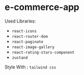 # e-commerce-app

Used Libraries:

- `react-icons`
- `react-router-dom`
- `react-paginate`
- `react-image-gallery`
- `react-rating-stars-component`
- `zustand`

Style With : `tailwind css`
